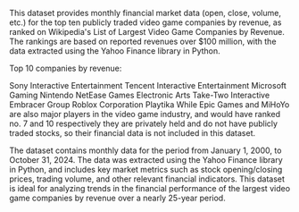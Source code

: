 This dataset provides monthly financial market data (open, close, volume, etc.) for the top ten publicly traded video game companies by revenue, as ranked on Wikipedia's List of Largest Video Game Companies by Revenue. The rankings are based on reported revenues over $100 million, with the data extracted using the Yahoo Finance library in Python.

Top 10 companies by revenue:

Sony Interactive Entertainment
Tencent Interactive Entertainment
Microsoft Gaming
Nintendo
NetEase Games
Electronic Arts
Take-Two Interactive
Embracer Group
Roblox Corporation
Playtika
While Epic Games and MiHoYo are also major players in the video game industry, and would have ranked no. 7 and 10 respectively they are privately held and do not have publicly traded stocks, so their financial data is not included in this dataset.

The dataset contains monthly data for the period from January 1, 2000, to October 31, 2024. The data was extracted using the Yahoo Finance library in Python, and includes key market metrics such as stock opening/closing prices, trading volume, and other relevant financial indicators. This dataset is ideal for analyzing trends in the financial performance of the largest video game companies by revenue over a nearly 25-year period.
